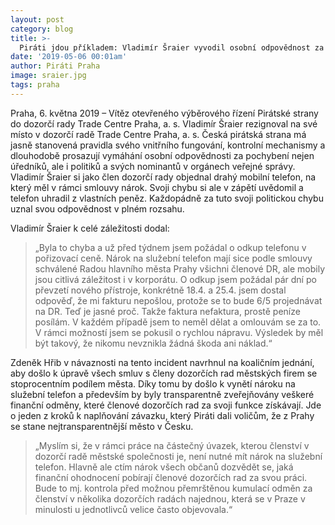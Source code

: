 ```yaml
---
layout: post
category: blog
title: >-  
  Piráti jdou příkladem: Vladimír Šraier vyvodil osobní odpovědnost za pořízení služebního telefonu a rezignoval na post v dozorčí radě Trade Centre Praha, a. s.
date: '2019-05-06 00:01am'
author: Piráti Praha
image: sraier.jpg
tags: praha 
---
```


Praha, 6. května 2019 – Vítěz otevřeného výběrového řízení Pirátské strany do dozorčí rady Trade Centre Praha, a. s. Vladimír Šraier rezignoval na své místo v dozorčí radě Trade Centre Praha, a. s. Česká pirátská strana má jasně stanovená pravidla svého vnitřního fungování, kontrolní mechanismy a dlouhodobě prosazují vymáhání osobní odpovědnosti za pochybení nejen úředníků, ale i politiků a svých nominantů v orgánech veřejné správy. Vladimír Šraier si jako člen dozorčí rady objednal drahý mobilní telefon, na který měl v rámci smlouvy nárok. Svoji chybu si ale v zápětí uvědomil a telefon uhradil z vlastních peněz. Každopádně za tuto svoji politickou chybu uznal svou odpovědnost v plném rozsahu. 

Vladimír Šraier k celé záležitosti dodal: 

> „Byla to chyba a už před týdnem jsem požádal o odkup telefonu v pořizovací ceně. Nárok na služební telefon mají sice podle smlouvy schválené Radou hlavního města Prahy všichni členové DR, ale mobily jsou citlivá záležitost i v korporátu. O odkup jsem požádal pár dní po převzetí nového přístroje, konkrétně 18.4. a 25.4. jsem dostal odpověď, že mi fakturu nepošlou, protože se to bude 6/5 projednávat na DR. Teď je jasné proč. Takže faktura nefaktura, prostě peníze posílám. V každém případě jsem to neměl dělat a omlouvám se za to. V rámci možností jsem se pokusil o rychlou nápravu. Výsledek by měl být takový, že nikomu nevznikla žádná škoda ani náklad.“

Zdeněk Hřib v návaznosti na tento incident navrhnul na koaličním jednání, aby došlo k úpravě všech smluv s členy dozorčích rad městských firem se stoprocentním podílem města. Díky tomu by došlo k vynětí nároku na služební telefon a především by byly transparentně zveřejňovány veškeré finanční odměny, které členové dozorčích rad za svoji funkce získávají. Jde o jeden z kroků k naplňování závazku, který Piráti dali voličům, že z Prahy se stane nejtransparentnější město v Česku. 

> „Myslím si, že v rámci práce na částečný úvazek, kterou členství v dozorčí radě městské společnosti je, není nutné mít nárok na služební telefon. Hlavně ale ctím nárok všech občanů dozvědět se, jaká finanční ohodnocení pobírají členové dozorčích rad za svou práci. Bude to mj. kontrola před možnou přemrštěnou kumulací odměn za členství v několika dozorčích radách najednou, která se v Praze v minulosti u jednotlivců velice často objevovala.“
